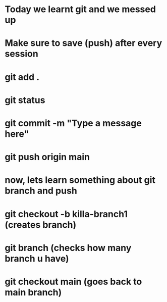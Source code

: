 # Today we learnt git and we messed up
# Make sure to save (push) after every session
# git add .
# git status
# git commit -m "Type a message here"
# git push origin main

# now, lets learn something about git branch and push
# git checkout -b killa-branch1  (creates branch)
# git branch   (checks how many branch u have)
# git checkout main (goes back to main branch)
